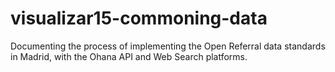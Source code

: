 # visualizar15-commoning-data
Documenting the process of implementing the Open Referral data standards in Madrid, with the Ohana API and Web Search platforms.
